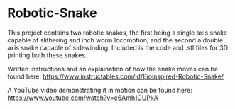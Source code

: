 # Robotic-Snake

This project contains two robotic snakes, the first being a single axis snake capable of slithering and inch worm locomotion, and the second a double axis snake capable of sidewinding. Included is the code and .stl files for 3D printing both these snakes.

Written instructions and an explaination of how the snake moves can be found here: https://www.instructables.com/id/Bioinspired-Robotic-Snake/

A YouTube video demonstrating it in motion can be found here:
https://www.youtube.com/watch?v=e6Amh1GUPkA
